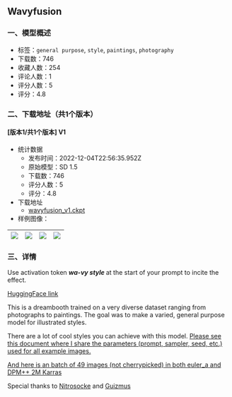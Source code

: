 ## Wavyfusion
### 一、模型概述

- 标签：`general purpose`, `style`, `paintings`, `photography`
- 下载数：746
- 收藏人数：254
- 评论人数：1
- 评分人数：5
- 评分：4.8

### 二、下载地址（共1个版本）

#### [版本1/共1个版本] V1

- 统计数据
  - 发布时间：2022-12-04T22:56:35.952Z
  - 原始模型：SD 1.5
  - 下载数：746
  - 评分人数：5
  - 评分：4.8
- 下载地址
  - [wavyfusion_v1.ckpt](https://civitai.com/api/download/models/1235)
- 样例图像：

| <img src="https://image.civitai.com/xG1nkqKTMzGDvpLrqFT7WA/0fde6922-c50c-479c-cc32-eee95f22d100/width=450/10192.jpeg" /> | <img src="https://image.civitai.com/xG1nkqKTMzGDvpLrqFT7WA/c9bfb1dd-8679-4edc-4eec-526c4b70f500/width=450/10208.jpeg" /> | <img src="https://image.civitai.com/xG1nkqKTMzGDvpLrqFT7WA/751c1973-212b-4289-9f8b-df65cb0f1400/width=450/10207.jpeg" /> | <img src="https://image.civitai.com/xG1nkqKTMzGDvpLrqFT7WA/466181ce-43b0-4466-631b-7f4e1e623600/width=450/10206.jpeg" /> |
| ---- | ---- | ---- | ---- |


### 三、详情
<p>Use activation token <strong><em>wa-vy style </em></strong>at the start of your prompt to incite the effect.</p><p> <a target="_blank" rel="ugc" href="https://huggingface.co/wavymulder/wavyfusion">HuggingFace link</a></p><p>This is a dreambooth trained on a very diverse dataset ranging from photographs to paintings. The goal was to make a varied, general purpose model for illustrated styles.</p><p>There are a lot of cool styles you can achieve with this model. <a target="_blank" rel="ugc" href="https://huggingface.co/wavymulder/wavyfusion/resolve/main/prompts_for_examples.md">Please see this document where I share the parameters (prompt, sampler, seed, etc.) used for all example images.</a></p><p><a target="_blank" rel="ugc" href="https://imgur.com/a/rBft6mw">And here is an batch of 49 images (not cherrypicked) in both euler_a and DPM++ 2M Karras</a></p><p>Special thanks to <a target="_blank" rel="ugc" href="https://huggingface.co/nitrosocke">Nitrosocke</a> and <a target="_blank" rel="ugc" href="https://huggingface.co/Guizmus">Guizmus</a></p>